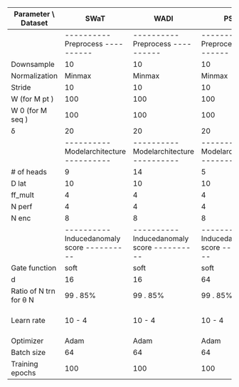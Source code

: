 | Parameter \ Dataset    | SWaT                                      | WADI                                      | PSM                                       | MSL                                       | MSL (c)                                   | SMAP                                      | SMAP (c)                                  | SMD                                       | SMD (c)                                   | trimSyn                                   |
|------------------------|-------------------------------------------|-------------------------------------------|-------------------------------------------|-------------------------------------------|-------------------------------------------|-------------------------------------------|-------------------------------------------|-------------------------------------------|-------------------------------------------|-------------------------------------------|
|                        | ----------Preprocess ----------           | ----------Preprocess ----------           | ----------Preprocess ----------           | ----------Preprocess ----------           | ----------Preprocess ----------           | ----------Preprocess ----------           | ----------Preprocess ----------           | ----------Preprocess ----------           | ----------Preprocess ----------           | ----------Preprocess ----------           |
| Downsample             | 10                                        | 10                                        | 10                                        | 1                                         | 1                                         | 1                                         | 1                                         | 2                                         | 2                                         | 1                                         |
| Normalization          | Minmax                                    | Minmax                                    | Minmax                                    | Minmax                                    | Minmax                                    | Minmax                                    | Minmax                                    | Minmax                                    | Minmax                                    | Minmax                                    |
| Stride                 | 10                                        | 10                                        | 10                                        | 10                                        | 10                                        | 10                                        | 10                                        | 10                                        | 10                                        | 10                                        |
| W (for M pt )          | 100                                       | 100                                       | 100                                       | 100                                       | 100                                       | 50                                        | 50                                        | 50                                        | 50                                        | 50                                        |
| W 0 (for M seq )       | 100                                       | 100                                       | 100                                       | 50                                        | 50                                        | 50                                        | 50                                        | 50                                        | 50                                        | 50                                        |
| δ                      | 20                                        | 20                                        | 20                                        | 6                                         | 6                                         | 6                                         | 6                                         | 6                                         | 6                                         | 6                                         |
|                        | ----------Modelarchitecture ----------    | ----------Modelarchitecture ----------    | ----------Modelarchitecture ----------    | ----------Modelarchitecture ----------    | ----------Modelarchitecture ----------    | ----------Modelarchitecture ----------    | ----------Modelarchitecture ----------    | ----------Modelarchitecture ----------    | ----------Modelarchitecture ----------    | ----------Modelarchitecture ----------    |
| # of heads             | 9                                         | 14                                        | 5                                         | 11                                        | 12                                        | 5                                         | 10                                        | 8                                         | 11                                        | 5                                         |
| D lat                  | 10                                        | 10                                        | 10                                        | 10                                        | 10                                        | 10                                        | 10                                        | 10                                        | 10                                        | 4                                         |
| ff\_mult                | 4                                         | 4                                         | 4                                         | 4                                         | 4                                         | 4                                         | 4                                         | 4                                         | 4                                         | 4                                         |
| N perf                 | 4                                         | 4                                         | 4                                         | 4                                         | 4                                         | 4                                         | 4                                         | 4                                         | 4                                         | 4                                         |
| N enc                  | 8                                         | 8                                         | 8                                         | 8                                         | 8                                         | 8                                         | 8                                         | 8                                         | 8                                         | 4                                         |
|                        | ----------Inducedanomaly score ---------- | ----------Inducedanomaly score ---------- | ----------Inducedanomaly score ---------- | ----------Inducedanomaly score ---------- | ----------Inducedanomaly score ---------- | ----------Inducedanomaly score ---------- | ----------Inducedanomaly score ---------- | ----------Inducedanomaly score ---------- | ----------Inducedanomaly score ---------- | ----------Inducedanomaly score ---------- |
| Gate function          | soft                                      | soft                                      | soft                                      | soft                                      | soft                                      | soft                                      | soft                                      | soft                                      | soft                                      | soft                                      |
| d                      | 16                                        | 16                                        | 64                                        | 128                                       | 32                                        | 64                                        | 32                                        | 16                                        | 256                                       | 256                                       |
| Ratio of N trn for θ N | 99 . 85%                                  | 99 . 85%                                  | 99 . 85%                                  | 99 . 85%                                  | 97 . 5%                                   | 99 . 85%                                  | 99 . 85%                                  | 99 . 85%                                  | 99 . 85%                                  | 99 . 85%                                  |
| Learn rate             | 10 - 4                                    | 10 - 4                                    | 10 - 4                                    | 10 - 4                                    | ----------Training---------- 10 - 4       | 10 - 4                                    | 10 - 4                                    | 10 - 4                                    | 10 - 4                                    | 10 - 4                                    |
| Optimizer              | Adam                                      | Adam                                      | Adam                                      | Adam                                      | Adam                                      | Adam                                      | Adam                                      | Adam                                      | Adam                                      | Adam                                      |
| Batch size             | 64                                        | 64                                        | 64                                        | 64                                        | 64                                        | 64                                        | 64                                        | 64                                        | 64                                        | 64                                        |
| Training epochs        | 100                                       | 100                                       | 100                                       | 100                                       | 100                                       | 100                                       | 100                                       | 100                                       | 100                                       | 25                                        |